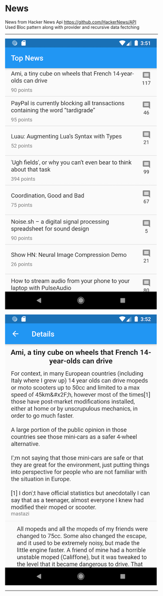 # News
News from Hacker News Api https://github.com/HackerNews/API<br>
 Used Bloc pattern along with provider and recursive data fectching <br>
****



![](screenshots/ss1.png)

![](screenshots/ss2.png)
****

